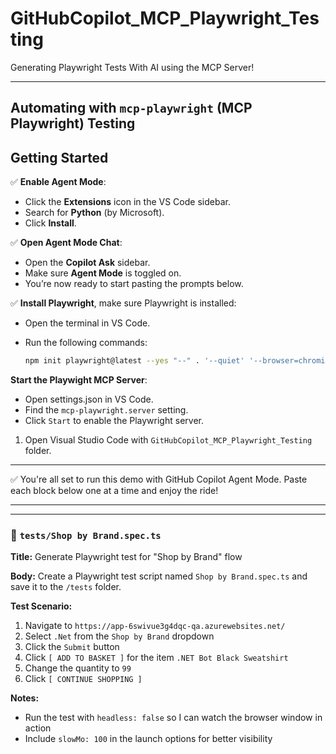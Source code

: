 # GitHubCopilot_MCP_Playwright_Testing
Generating Playwright Tests With AI using the MCP Server!

---

## Automating with `mcp-playwright` (MCP Playwright) Testing

## Getting Started

✅ **Enable Agent Mode**:
   - Click the **Extensions** icon in the VS Code sidebar.
   - Search for **Python** (by Microsoft).
   - Click **Install**.

✅ **Open Agent Mode Chat**:
- Open the **Copilot Ask** sidebar.
- Make sure **Agent Mode** is toggled on.
- You’re now ready to start pasting the prompts below.

✅ **Install Playwright**, make sure Playwright is installed:

- Open the terminal in VS Code.
- Run the following commands:

  ```bash
  npm init playwright@latest --yes "--" . '--quiet' '--browser=chromium' '--browser=firefox' '--gha'
  ```

**Start the Playwight MCP Server**:
- Open settings.json in VS Code.
- Find the `mcp-playwright.server` setting.
- Click `Start` to enable the Playwright server.

1. Open Visual Studio Code with `GitHubCopilot_MCP_Playwright_Testing` folder.

---

✅ You're all set to run this demo with GitHub Copilot Agent Mode. Paste each block below one at a time and enjoy the ride!

---


---

### 🧪 `tests/Shop by Brand.spec.ts`

**Title:**
Generate Playwright test for "Shop by Brand" flow

**Body:**
Create a Playwright test script named `Shop by Brand.spec.ts` and save it to the `/tests` folder.

**Test Scenario:**

1. Navigate to `https://app-6swivue3g4dqc-qa.azurewebsites.net/`
2. Select `.Net` from the `Shop by Brand` dropdown
3. Click the `Submit` button
4. Click `[ ADD TO BASKET ]` for the item `.NET Bot Black Sweatshirt`
5. Change the quantity to `99`
6. Click `[ CONTINUE SHOPPING ]`

**Notes:**

* Run the test with `headless: false` so I can watch the browser window in action
* Include `slowMo: 100` in the launch options for better visibility

